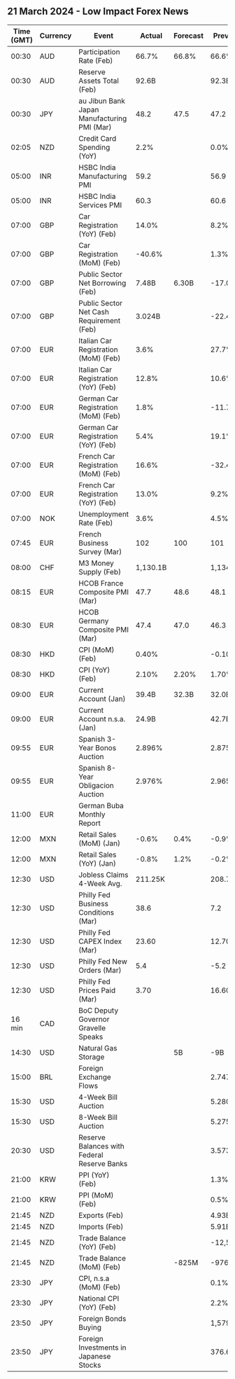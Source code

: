 ## 21 March 2024 - Low Impact Forex News

| Time (GMT) | Currency | Event | Actual | Forecast | Previous |
|------|----------|-------|--------|----------|----------|
| 00:30 | AUD | Participation Rate (Feb) | 66.7% | 66.8% | 66.6% |
| 00:30 | AUD | Reserve Assets Total (Feb) | 92.6B |  | 92.3B |
| 00:30 | JPY | au Jibun Bank Japan Manufacturing PMI (Mar) | 48.2 | 47.5 | 47.2 |
| 02:05 | NZD | Credit Card Spending (YoY) | 2.2% |  | 0.0% |
| 05:00 | INR | HSBC India Manufacturing PMI | 59.2 |  | 56.9 |
| 05:00 | INR | HSBC India Services PMI | 60.3 |  | 60.6 |
| 07:00 | GBP | Car Registration (YoY) (Feb) | 14.0% |  | 8.2% |
| 07:00 | GBP | Car Registration (MoM) (Feb) | -40.6% |  | 1.3% |
| 07:00 | GBP | Public Sector Net Borrowing (Feb) | 7.48B | 6.30B | -17.04B |
| 07:00 | GBP | Public Sector Net Cash Requirement (Feb) | 3.024B |  | -22.482B |
| 07:00 | EUR | Italian Car Registration (MoM) (Feb) | 3.6% |  | 27.7% |
| 07:00 | EUR | Italian Car Registration (YoY) (Feb) | 12.8% |  | 10.6% |
| 07:00 | EUR | German Car Registration (MoM) (Feb) | 1.8% |  | -11.7% |
| 07:00 | EUR | German Car Registration (YoY) (Feb) | 5.4% |  | 19.1% |
| 07:00 | EUR | French Car Registration (MoM) (Feb) | 16.6% |  | -32.4% |
| 07:00 | EUR | French Car Registration (YoY) (Feb) | 13.0% |  | 9.2% |
| 07:00 | NOK | Unemployment Rate (Feb) | 3.6% |  | 4.5% |
| 07:45 | EUR | French Business Survey (Mar) | 102 | 100 | 101 |
| 08:00 | CHF | M3 Money Supply (Feb) | 1,130.1B |  | 1,134.7B |
| 08:15 | EUR | HCOB France Composite PMI (Mar) | 47.7 | 48.6 | 48.1 |
| 08:30 | EUR | HCOB Germany Composite PMI (Mar) | 47.4 | 47.0 | 46.3 |
| 08:30 | HKD | CPI (MoM) (Feb) | 0.40% |  | -0.10% |
| 08:30 | HKD | CPI (YoY) (Feb) | 2.10% | 2.20% | 1.70% |
| 09:00 | EUR | Current Account (Jan) | 39.4B | 32.3B | 32.0B |
| 09:00 | EUR | Current Account n.s.a. (Jan) | 24.9B |  | 42.7B |
| 09:55 | EUR | Spanish 3-Year Bonos Auction | 2.896% |  | 2.875% |
| 09:55 | EUR | Spanish 8-Year Obligacion Auction | 2.976% |  | 2.965% |
| 11:00 | EUR | German Buba Monthly Report |  |  |  |
| 12:00 | MXN | Retail Sales (MoM) (Jan) | -0.6% | 0.4% | -0.9% |
| 12:00 | MXN | Retail Sales (YoY) (Jan) | -0.8% | 1.2% | -0.2% |
| 12:30 | USD | Jobless Claims 4-Week Avg. | 211.25K |  | 208.75K |
| 12:30 | USD | Philly Fed Business Conditions (Mar) | 38.6 |  | 7.2 |
| 12:30 | USD | Philly Fed CAPEX Index (Mar) | 23.60 |  | 12.70 |
| 12:30 | USD | Philly Fed New Orders (Mar) | 5.4 |  | -5.2 |
| 12:30 | USD | Philly Fed Prices Paid (Mar) | 3.70 |  | 16.60 |
| 16 min | CAD | BoC Deputy Governor Gravelle Speaks |  |  |  |
| 14:30 | USD | Natural Gas Storage |  | 5B | -9B |
| 15:00 | BRL | Foreign Exchange Flows |  |  | 2.747B |
| 15:30 | USD | 4-Week Bill Auction |  |  | 5.280% |
| 15:30 | USD | 8-Week Bill Auction |  |  | 5.275% |
| 20:30 | USD | Reserve Balances with Federal Reserve Banks |  |  | 3.573T |
| 21:00 | KRW | PPI (YoY) (Feb) |  |  | 1.3% |
| 21:00 | KRW | PPI (MoM) (Feb) |  |  | 0.5% |
| 21:45 | NZD | Exports (Feb) |  |  | 4.93B |
| 21:45 | NZD | Imports (Feb) |  |  | 5.91B |
| 21:45 | NZD | Trade Balance (YoY) (Feb) |  |  | -12,500M |
| 21:45 | NZD | Trade Balance (MoM) (Feb) |  | -825M | -976M |
| 23:30 | JPY | CPI, n.s.a (MoM) (Feb) |  |  | 0.1% |
| 23:30 | JPY | National CPI (YoY) (Feb) |  |  | 2.2% |
| 23:50 | JPY | Foreign Bonds Buying |  |  | 1,579.6B |
| 23:50 | JPY | Foreign Investments in Japanese Stocks |  |  | 376.6B |
